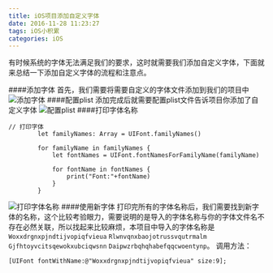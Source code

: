 ```yaml
---
title: iOS项目添加自定义字体
date: 2016-11-28 11:23:27
tags: iOS小积累
categories: iOS
---
```


有时候系统的字体无法满足我们的要求，这时就需要我们添加自定义字体，下面就来总结一下添加自定义字体的流程和注意点。

####添加字体
首先，我们需要将需要自定义的字体文件添加到我们的项目中
![添加字体](https://github.com/luzhiyongGit/luzhiyongGit.github.io/raw/hexo/images/iOS项目添加自定义字体/iOS项目添加自定义字体_1.png)
####配置plist
添加完成后就需要配置plist文件告诉项目你添加了自定义字体
![配置plist](https://github.com/luzhiyongGit/luzhiyongGit.github.io/raw/hexo/images/iOS项目添加自定义字体/iOS项目添加自定义字体_2.png)
####打印字体名称
```
// 打印字体
        let familyNames: Array = UIFont.familyNames()
        
        for familyName in familyNames {
            let fontNames = UIFont.fontNamesForFamilyName(familyName)
            
            for fontName in fontNames {
                print("Font:"+fontName)
            }
        }
```
![打印字体名称](https://github.com/luzhiyongGit/luzhiyongGit.github.io/raw/hexo/images/iOS项目添加自定义字体/iOS项目添加自定义字体_3.png)
####使用新字体
打印完所有的字体名称后，我们需要找到新字体的名称，这个比较考验眼力，需要说明的是导入的字体名称与你的字体文件名不存在必然关联，所以找起来比较麻烦，本项目中导入的字体名称是`Woxxdrgnxpjndtijvopiqfvieua` `Rlwnvqnxbaojotrussvqutrmalm` `Gjfhtoyvcitsqewokxubciqwsnn` `Daipwzrbqhqhabefqqcwoentynp`。
调用方法：
```
[UIFont fontWithName:@"Woxxdrgnxpjndtijvopiqfvieua" size:9];
```


